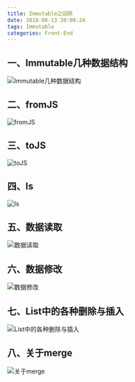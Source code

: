 ```yaml
---
title: Immutable之回顾
date: 2018-08-13 20:00:24
tags: Immutable
categories: Front-End
---
```



一、Immutable几种数据结构
---

![Immutable几种数据结构](https://upload-images.jianshu.io/upload_images/1480597-3275d98aea9c495c.png?imageMogr2/auto-orient/strip%7CimageView2/2/w/1240)

二、fromJS
---

![fromJS](https://upload-images.jianshu.io/upload_images/1480597-7e32935b6f0a992d.png?imageMogr2/auto-orient/strip%7CimageView2/2/w/1240)

三、toJS
---

![toJS](https://upload-images.jianshu.io/upload_images/1480597-2dcb4403cb5dedda.png?imageMogr2/auto-orient/strip%7CimageView2/2/w/1240)

四、Is
---

![Is](https://upload-images.jianshu.io/upload_images/1480597-d9bfcdafb2a6f811.png?imageMogr2/auto-orient/strip%7CimageView2/2/w/1240)

五、数据读取
---

![数据读取](https://upload-images.jianshu.io/upload_images/1480597-d2ddb1f7ebbeb23f.png?imageMogr2/auto-orient/strip%7CimageView2/2/w/1240)

六、数据修改
---

![数据修改](https://upload-images.jianshu.io/upload_images/1480597-c2a867804ae9d504.png?imageMogr2/auto-orient/strip%7CimageView2/2/w/1240)

七、List中的各种删除与插入
---

![List中的各种删除与插入](https://upload-images.jianshu.io/upload_images/1480597-706d3f73f1dce76a.png?imageMogr2/auto-orient/strip%7CimageView2/2/w/1240)

八、关于merge
---

![关于merge](https://upload-images.jianshu.io/upload_images/1480597-77524b0bdcca757e.png?imageMogr2/auto-orient/strip%7CimageView2/2/w/1240)



